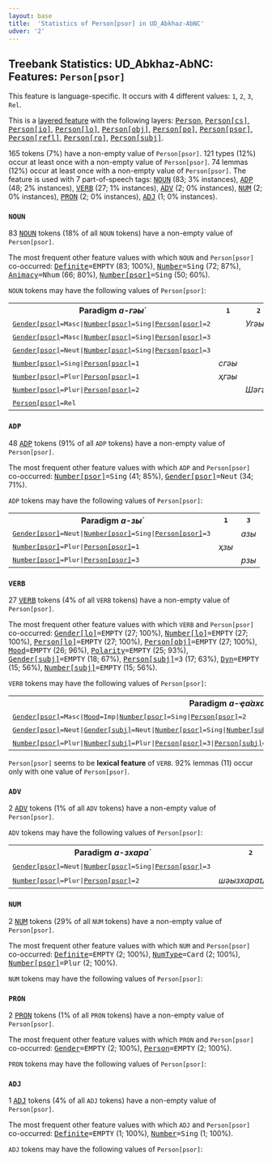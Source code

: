 ```yaml
---
layout: base
title:  'Statistics of Person[psor] in UD_Abkhaz-AbNC'
udver: '2'
---
```


## Treebank Statistics: UD_Abkhaz-AbNC: Features: `Person[psor]`

This feature is language-specific.
It occurs with 4 different values: `1`, `2`, `3`, `Rel`.

This is a <a href="../../u/overview/feat-layers.html">layered feature</a> with the following layers: <tt><a href="ab_abnc-feat-Person.html">Person</a></tt>, <tt><a href="ab_abnc-feat-Person-cs.html">Person[cs]</a></tt>, <tt><a href="ab_abnc-feat-Person-io.html">Person[io]</a></tt>, <tt><a href="ab_abnc-feat-Person-lo.html">Person[lo]</a></tt>, <tt><a href="ab_abnc-feat-Person-obj.html">Person[obj]</a></tt>, <tt><a href="ab_abnc-feat-Person-po.html">Person[po]</a></tt>, <tt><a href="ab_abnc-feat-Person-psor.html">Person[psor]</a></tt>, <tt><a href="ab_abnc-feat-Person-refl.html">Person[refl]</a></tt>, <tt><a href="ab_abnc-feat-Person-ro.html">Person[ro]</a></tt>, <tt><a href="ab_abnc-feat-Person-subj.html">Person[subj]</a></tt>.

165 tokens (7%) have a non-empty value of `Person[psor]`.
121 types (12%) occur at least once with a non-empty value of `Person[psor]`.
74 lemmas (12%) occur at least once with a non-empty value of `Person[psor]`.
The feature is used with 7 part-of-speech tags: <tt><a href="ab_abnc-pos-NOUN.html">NOUN</a></tt> (83; 3% instances), <tt><a href="ab_abnc-pos-ADP.html">ADP</a></tt> (48; 2% instances), <tt><a href="ab_abnc-pos-VERB.html">VERB</a></tt> (27; 1% instances), <tt><a href="ab_abnc-pos-ADV.html">ADV</a></tt> (2; 0% instances), <tt><a href="ab_abnc-pos-NUM.html">NUM</a></tt> (2; 0% instances), <tt><a href="ab_abnc-pos-PRON.html">PRON</a></tt> (2; 0% instances), <tt><a href="ab_abnc-pos-ADJ.html">ADJ</a></tt> (1; 0% instances).

### `NOUN`

83 <tt><a href="ab_abnc-pos-NOUN.html">NOUN</a></tt> tokens (18% of all `NOUN` tokens) have a non-empty value of `Person[psor]`.

The most frequent other feature values with which `NOUN` and `Person[psor]` co-occurred: <tt><a href="ab_abnc-feat-Definite.html">Definite</a></tt><tt>=EMPTY</tt> (83; 100%), <tt><a href="ab_abnc-feat-Number.html">Number</a></tt><tt>=Sing</tt> (72; 87%), <tt><a href="ab_abnc-feat-Animacy.html">Animacy</a></tt><tt>=Nhum</tt> (66; 80%), <tt><a href="ab_abnc-feat-Number-psor.html">Number[psor]</a></tt><tt>=Sing</tt> (50; 60%).

`NOUN` tokens may have the following values of `Person[psor]`:


<table>
  <tr><th>Paradigm <i>а-гәы́</i></th><th><tt>1</tt></th><th><tt>2</tt></th><th><tt>3</tt></th><th><tt>Rel</tt></th></tr>
  <tr><td><tt><tt><a href="ab_abnc-feat-Gender-psor.html">Gender[psor]</a></tt><tt>=Masc</tt>|<tt><a href="ab_abnc-feat-Number-psor.html">Number[psor]</a></tt><tt>=Sing</tt>|<tt><a href="ab_abnc-feat-Person-psor.html">Person[psor]</a></tt><tt>=2</tt></tt></td><td></td><td><em>Угәы</em></td><td></td><td></td></tr>
  <tr><td><tt><tt><a href="ab_abnc-feat-Gender-psor.html">Gender[psor]</a></tt><tt>=Masc</tt>|<tt><a href="ab_abnc-feat-Number-psor.html">Number[psor]</a></tt><tt>=Sing</tt>|<tt><a href="ab_abnc-feat-Person-psor.html">Person[psor]</a></tt><tt>=3</tt></tt></td><td></td><td></td><td><em>игәы</em></td><td></td></tr>
  <tr><td><tt><tt><a href="ab_abnc-feat-Gender-psor.html">Gender[psor]</a></tt><tt>=Neut</tt>|<tt><a href="ab_abnc-feat-Number-psor.html">Number[psor]</a></tt><tt>=Sing</tt>|<tt><a href="ab_abnc-feat-Person-psor.html">Person[psor]</a></tt><tt>=3</tt></tt></td><td></td><td></td><td><em>агәы</em></td><td></td></tr>
  <tr><td><tt><tt><a href="ab_abnc-feat-Number-psor.html">Number[psor]</a></tt><tt>=Sing</tt>|<tt><a href="ab_abnc-feat-Person-psor.html">Person[psor]</a></tt><tt>=1</tt></tt></td><td><em>сгәы</em></td><td></td><td></td><td></td></tr>
  <tr><td><tt><tt><a href="ab_abnc-feat-Number-psor.html">Number[psor]</a></tt><tt>=Plur</tt>|<tt><a href="ab_abnc-feat-Person-psor.html">Person[psor]</a></tt><tt>=1</tt></tt></td><td><em>ҳгәы</em></td><td></td><td></td><td></td></tr>
  <tr><td><tt><tt><a href="ab_abnc-feat-Number-psor.html">Number[psor]</a></tt><tt>=Plur</tt>|<tt><a href="ab_abnc-feat-Person-psor.html">Person[psor]</a></tt><tt>=2</tt></tt></td><td></td><td><em>Шәгәы</em></td><td></td><td></td></tr>
  <tr><td><tt><tt><a href="ab_abnc-feat-Person-psor.html">Person[psor]</a></tt><tt>=Rel</tt></tt></td><td></td><td></td><td></td><td><em>згәы</em></td></tr>
</table>

### `ADP`

48 <tt><a href="ab_abnc-pos-ADP.html">ADP</a></tt> tokens (91% of all `ADP` tokens) have a non-empty value of `Person[psor]`.

The most frequent other feature values with which `ADP` and `Person[psor]` co-occurred: <tt><a href="ab_abnc-feat-Number-psor.html">Number[psor]</a></tt><tt>=Sing</tt> (41; 85%), <tt><a href="ab_abnc-feat-Gender-psor.html">Gender[psor]</a></tt><tt>=Neut</tt> (34; 71%).

`ADP` tokens may have the following values of `Person[psor]`:


<table>
  <tr><th>Paradigm <i>а-зы́</i></th><th><tt>1</tt></th><th><tt>3</tt></th></tr>
  <tr><td><tt><tt><a href="ab_abnc-feat-Gender-psor.html">Gender[psor]</a></tt><tt>=Neut</tt>|<tt><a href="ab_abnc-feat-Number-psor.html">Number[psor]</a></tt><tt>=Sing</tt>|<tt><a href="ab_abnc-feat-Person-psor.html">Person[psor]</a></tt><tt>=3</tt></tt></td><td></td><td><em>азы</em></td></tr>
  <tr><td><tt><tt><a href="ab_abnc-feat-Number-psor.html">Number[psor]</a></tt><tt>=Plur</tt>|<tt><a href="ab_abnc-feat-Person-psor.html">Person[psor]</a></tt><tt>=1</tt></tt></td><td><em>ҳзы</em></td><td></td></tr>
  <tr><td><tt><tt><a href="ab_abnc-feat-Number-psor.html">Number[psor]</a></tt><tt>=Plur</tt>|<tt><a href="ab_abnc-feat-Person-psor.html">Person[psor]</a></tt><tt>=3</tt></tt></td><td></td><td><em>рзы</em></td></tr>
</table>

### `VERB`

27 <tt><a href="ab_abnc-pos-VERB.html">VERB</a></tt> tokens (4% of all `VERB` tokens) have a non-empty value of `Person[psor]`.

The most frequent other feature values with which `VERB` and `Person[psor]` co-occurred: <tt><a href="ab_abnc-feat-Gender-lo.html">Gender[lo]</a></tt><tt>=EMPTY</tt> (27; 100%), <tt><a href="ab_abnc-feat-Number-lo.html">Number[lo]</a></tt><tt>=EMPTY</tt> (27; 100%), <tt><a href="ab_abnc-feat-Person-lo.html">Person[lo]</a></tt><tt>=EMPTY</tt> (27; 100%), <tt><a href="ab_abnc-feat-Person-obj.html">Person[obj]</a></tt><tt>=EMPTY</tt> (27; 100%), <tt><a href="ab_abnc-feat-Mood.html">Mood</a></tt><tt>=EMPTY</tt> (26; 96%), <tt><a href="ab_abnc-feat-Polarity.html">Polarity</a></tt><tt>=EMPTY</tt> (25; 93%), <tt><a href="ab_abnc-feat-Gender-subj.html">Gender[subj]</a></tt><tt>=EMPTY</tt> (18; 67%), <tt><a href="ab_abnc-feat-Person-subj.html">Person[subj]</a></tt><tt>=3</tt> (17; 63%), <tt><a href="ab_abnc-feat-Dyn.html">Dyn</a></tt><tt>=EMPTY</tt> (15; 56%), <tt><a href="ab_abnc-feat-Number-subj.html">Number[subj]</a></tt><tt>=EMPTY</tt> (15; 56%).

`VERB` tokens may have the following values of `Person[psor]`:


<table>
  <tr><th>Paradigm <i>а-ҿа́ахара</i></th><th><tt>2</tt></th><th><tt>3</tt></th></tr>
  <tr><td><tt><tt><a href="ab_abnc-feat-Gender-psor.html">Gender[psor]</a></tt><tt>=Masc</tt>|<tt><a href="ab_abnc-feat-Mood.html">Mood</a></tt><tt>=Imp</tt>|<tt><a href="ab_abnc-feat-Number-psor.html">Number[psor]</a></tt><tt>=Sing</tt>|<tt><a href="ab_abnc-feat-Person-psor.html">Person[psor]</a></tt><tt>=2</tt></tt></td><td><em>уҿааха</em></td><td></td></tr>
  <tr><td><tt><tt><a href="ab_abnc-feat-Gender-psor.html">Gender[psor]</a></tt><tt>=Neut</tt>|<tt><a href="ab_abnc-feat-Gender-subj.html">Gender[subj]</a></tt><tt>=Neut</tt>|<tt><a href="ab_abnc-feat-Number-psor.html">Number[psor]</a></tt><tt>=Sing</tt>|<tt><a href="ab_abnc-feat-Number-subj.html">Number[subj]</a></tt><tt>=Sing</tt>|<tt><a href="ab_abnc-feat-Person-psor.html">Person[psor]</a></tt><tt>=3</tt>|<tt><a href="ab_abnc-feat-Person-subj.html">Person[subj]</a></tt><tt>=3</tt>|<tt><a href="ab_abnc-feat-Tense.html">Tense</a></tt><tt>=Aor</tt></tt></td><td></td><td><em>аҿаанахеит</em></td></tr>
  <tr><td><tt><tt><a href="ab_abnc-feat-Number-psor.html">Number[psor]</a></tt><tt>=Plur</tt>|<tt><a href="ab_abnc-feat-Number-subj.html">Number[subj]</a></tt><tt>=Plur</tt>|<tt><a href="ab_abnc-feat-Person-psor.html">Person[psor]</a></tt><tt>=3</tt>|<tt><a href="ab_abnc-feat-Person-subj.html">Person[subj]</a></tt><tt>=3</tt>|<tt><a href="ab_abnc-feat-Tense.html">Tense</a></tt><tt>=Aor</tt></tt></td><td></td><td><em>рҿаархеит</em></td></tr>
</table>

`Person[psor]` seems to be **lexical feature** of `VERB`. 92% lemmas (11) occur only with one value of `Person[psor]`.

### `ADV`

2 <tt><a href="ab_abnc-pos-ADV.html">ADV</a></tt> tokens (1% of all `ADV` tokens) have a non-empty value of `Person[psor]`.

`ADV` tokens may have the following values of `Person[psor]`:


<table>
  <tr><th>Paradigm <i>а-зхара́</i></th><th><tt>2</tt></th><th><tt>3</tt></th></tr>
  <tr><td><tt><tt><a href="ab_abnc-feat-Gender-psor.html">Gender[psor]</a></tt><tt>=Neut</tt>|<tt><a href="ab_abnc-feat-Number-psor.html">Number[psor]</a></tt><tt>=Sing</tt>|<tt><a href="ab_abnc-feat-Person-psor.html">Person[psor]</a></tt><tt>=3</tt></tt></td><td></td><td><em>азхараҵәҟьа</em></td></tr>
  <tr><td><tt><tt><a href="ab_abnc-feat-Number-psor.html">Number[psor]</a></tt><tt>=Plur</tt>|<tt><a href="ab_abnc-feat-Person-psor.html">Person[psor]</a></tt><tt>=2</tt></tt></td><td><em>шәызхараҵәҟьа</em></td><td></td></tr>
</table>

### `NUM`

2 <tt><a href="ab_abnc-pos-NUM.html">NUM</a></tt> tokens (29% of all `NUM` tokens) have a non-empty value of `Person[psor]`.

The most frequent other feature values with which `NUM` and `Person[psor]` co-occurred: <tt><a href="ab_abnc-feat-Definite.html">Definite</a></tt><tt>=EMPTY</tt> (2; 100%), <tt><a href="ab_abnc-feat-NumType.html">NumType</a></tt><tt>=Card</tt> (2; 100%), <tt><a href="ab_abnc-feat-Number-psor.html">Number[psor]</a></tt><tt>=Plur</tt> (2; 100%).

`NUM` tokens may have the following values of `Person[psor]`:


### `PRON`

2 <tt><a href="ab_abnc-pos-PRON.html">PRON</a></tt> tokens (1% of all `PRON` tokens) have a non-empty value of `Person[psor]`.

The most frequent other feature values with which `PRON` and `Person[psor]` co-occurred: <tt><a href="ab_abnc-feat-Gender.html">Gender</a></tt><tt>=EMPTY</tt> (2; 100%), <tt><a href="ab_abnc-feat-Person.html">Person</a></tt><tt>=EMPTY</tt> (2; 100%).

`PRON` tokens may have the following values of `Person[psor]`:


### `ADJ`

1 <tt><a href="ab_abnc-pos-ADJ.html">ADJ</a></tt> tokens (4% of all `ADJ` tokens) have a non-empty value of `Person[psor]`.

The most frequent other feature values with which `ADJ` and `Person[psor]` co-occurred: <tt><a href="ab_abnc-feat-Definite.html">Definite</a></tt><tt>=EMPTY</tt> (1; 100%), <tt><a href="ab_abnc-feat-Number.html">Number</a></tt><tt>=Sing</tt> (1; 100%).

`ADJ` tokens may have the following values of `Person[psor]`:


